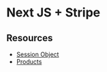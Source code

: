 # Next JS + Stripe

## Resources

-   [Session Object](https://stripe.com/docs/api/checkout/sessions/create?lang=node#create_checkout_session-line_items)
-   [Products](https://stripe.com/docs/api/products/list)
